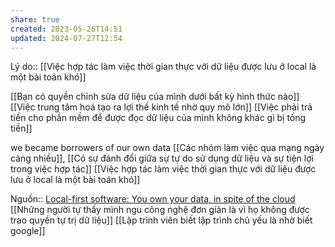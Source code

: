 ```yaml
---
share: true
created: 2023-05-26T14:51
updated: 2024-07-27T12:54
---
```

Lý do:: [[Việc hợp tác làm việc thời gian thực với dữ liệu được lưu ở local là một bài toán khó]]

[[Bạn có quyền chỉnh sửa dữ liệu của mình dưới bất kỳ hình thức nào]] 
[[Việc trung tâm hoá tạo ra lợi thế kinh tế nhờ quy mô lớn]] 
[[Việc phải trả tiền cho phần mềm để được đọc dữ liệu của mình không khác gì bị tống tiền]]

we became borrowers of our own data
[[Các nhóm làm việc qua mạng ngày càng nhiều]], [[Có sự đánh đổi giữa sự tự do sử dụng dữ liệu và sự tiện lợi trong việc hợp tác]] [[Việc hợp tác làm việc thời gian thực với dữ liệu được lưu ở local là một bài toán khó]]

Nguồn:: [Local-first software: You own your data, in spite of the cloud](https://www.inkandswitch.com/local-first/)
[[Những người tự thấy mình ngu công nghệ đơn giản là vì họ không được trao quyền tự trị dữ liệu]]
[[Lập trình viên biết lập trình chủ yếu là nhờ biết google]]